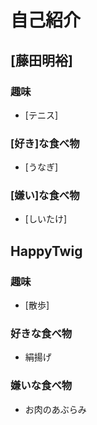 # 自己紹介


## [藤田明裕]

### 趣味
 + [テニス]

### [好き]な食べ物

 + [うなぎ]

### [嫌い]な食べ物

 + [しいたけ]

## HappyTwig

### 趣味
 + [散歩]

### 好きな食べ物
 + 絹揚げ

### 嫌いな食べ物
 + お肉のあぶらみ

